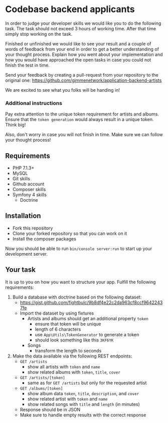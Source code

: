 # Codebase backend applicants

In order to judge your developer skills we would like you to do the following task.
The task should not exceed 3 hours of working time. After that time simply stop working
on the task.

Finished or unfinished we would like to see your result and a couple of words
of feedback from your end in order to get a better understanding of your thought process.
Explain how you went about your implementation and how you would have approached the
open tasks in case you could not finish the test in time.

Send your feedback by creating a pull-request from your repository to the original one:
https://github.com/gimmenetwork/application-backend-artists

We are excited to see what you folks will be handing in!

### Additional instructions

Pay extra attention to the unique token requirement for artists and albums. Ensure that
the `token generation` would always result in a unique token. Think big!

Also, don't worry in case you will not finish in time. Make sure we can follow your thought process!

## Requirements

- PHP 7.1.3+
- MySQL
- Git skills
- Github account
- Composer skills
- Symfony 4 skills
    - Doctrine

## Installation

- Fork this repository
- Clone your forked repository so that you can work on it 
- Install the composer packages

Now you should be able to run `bin/console server:run` to start up your development server.

## Your task

It is up to you on how you want to structure your app. Fulfill the following requirements:

1. Build a database with doctrine based on the following dataset:
    * https://gist.github.com/fightbulc/9b8df4e22c2da963cf8ccf96422437fe
    * Import the dataset by using fixtures
        * Artists and albums should get an additional property `token`
            * ensure that token will be unique
            * length of 6 characters
            * use `App\Utils\TokenGenerator` to generate a token
            * should look something like this `3KF6YK`
        * Songs
            * transform the length to seconds
2. Make the data available via the following REST endpoints:
    * `GET /artists`
        * show all artists with `token` and `name`
        * show related albums with `token`, `title`, `cover`
    * `GET /artists/[token]`
        * same as for `GET /artists` but only for the requested artist
    * `GET /albums/[token]`
        * show album data `token`, `title`, `description`, and `cover`
        * show related artist with `token` and `name`
        * show related songs with `title` and `length` (in minutes)
    * Response should be in JSON
    * Make sure to handle empty results with the correct response
